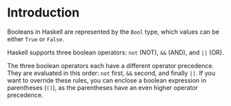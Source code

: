 # Introduction

Booleans in Haskell are represented by the `Bool` type, which values can be either `True` or `False`.

Haskell supports three boolean operators: `not` (NOT), `&&` (AND), and `||` (OR).

The three boolean operators each have a different operator precedence. They are evaluated in this order: `not` first, `&&` second, and finally `||`. If you want to override these rules, you can enclose a boolean expression in parentheses (`()`), as the parentheses have an even higher operator precedence.
